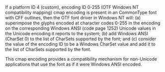 
If a platform ID 4 (custom), encoding ID 0-255 (OTF Windows NT
compatibility mapping) cmap encoding is present in an CommonType font
with CFF outlines, then the OTF font driver in Windows NT will: (a)
superimpose the glyphs encoded at character codes 0-255 in the encoding
on the corresponding Windows ANSI (code page 1252) Unicode values in the
Unicode encoding it reports to the system; (b) add Windows ANSI (CharSet
0) to the list of CharSets supported by the font; and (c) consider the
value of the encoding ID to be a Windows CharSet value and add it to the
list of CharSets supported by the font.

This cmap encoding provides a compatibility mechanism for non-Unicode
applications that use the font as if it were Windows ANSI encoded.
